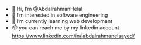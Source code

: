 - 👋 Hi, I’m @AbdalrahmanHelal
- 👀 I’m interested in software engineering
- 🌱 I’m currently learning web developmant
- 📫 you can reach me by my linkedin account https://www.linkedin.com/in/iabdalrahmanelsayed/

<!---
Abdalrahman Helal 
--->
